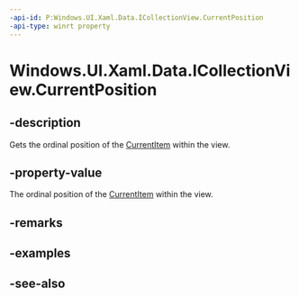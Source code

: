 ```yaml
---
-api-id: P:Windows.UI.Xaml.Data.ICollectionView.CurrentPosition
-api-type: winrt property
---
```


<!-- Property syntax
public int CurrentPosition { get; }
-->

# Windows.UI.Xaml.Data.ICollectionView.CurrentPosition

## -description
Gets the ordinal position of the [CurrentItem](icollectionview_currentitem.md) within the view.



## -property-value
The ordinal position of the [CurrentItem](icollectionview_currentitem.md) within the view.

## -remarks

## -examples

## -see-also
